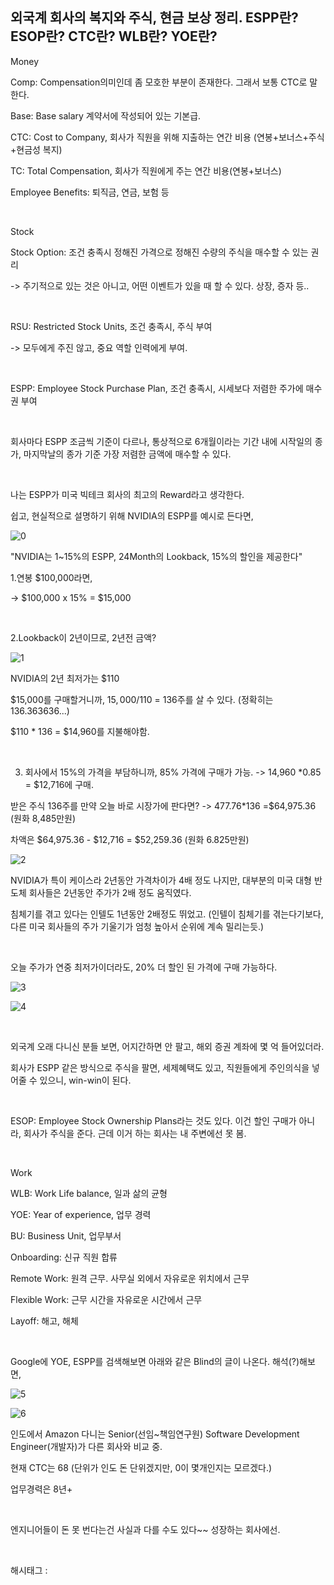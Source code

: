 ## 외국계 회사의 복지와 주식, 현금 보상 정리. ESPP란? ESOP란? CTC란? WLB란? YOE란?

Money

Comp: Compensation의미인데 좀 모호한 부분이 존재한다. 그래서 보통 CTC로 말한다.

Base: Base salary 계약서에 작성되어 있는 기본급.

CTC: Cost to Company, 회사가 직원을 위해 지출하는 연간 비용 (연봉+보너스+주식+현금성 복지)

TC: Total Compensation, 회사가 직원에게 주는 연간 비용(연봉+보너스)

Employee Benefits: 퇴직금, 연금, 보험 등

​

Stock

Stock Option: 조건 충족시 정해진 가격으로 정해진 수량의 주식을 매수할 수 있는 권리

-> 주기적으로 있는 것은 아니고, 어떤 이벤트가 있을 때 할 수 있다. 상장, 증자 등..

​

RSU: Restricted Stock Units, 조건 충족시, 주식 부여

-> 모두에게 주진 않고, 중요 역할 인력에게 부여.

​

ESPP: Employee Stock Purchase Plan, 조건 충족시, 시세보다 저렴한 주가에 매수권 부여

​

회사마다 ESPP 조금씩 기준이 다르나, 통상적으로 6개월이라는 기간 내에 시작일의 종가, 마지막날의 종가 기준 가장 저렴한 금액에 매수할 수 있다.

​

나는 ESPP가 미국 빅테크 회사의 최고의 Reward라고 생각한다.

쉽고, 현실적으로 설명하기 위해 NVIDIA의 ESPP를 예시로 든다면,

![0](./asset/0.png)

"NVIDIA는 1~15%의 ESPP, 24Month의 Lookback, 15%의 할인을 제공한다"

1.연봉 $100,000라면,

-> $100,000  x 15% = $15,000

​

2.Lookback이 2년이므로, 2년전 금액?

![1](./asset/1.png)

NVIDIA의 2년 최저가는 $110

$15,000를 구매할거니까, $15,000/$110 = 136주를 살 수 있다. (정확히는 136.363636...)

$110 * 136 = $14,960를 지불해야함.

​

3. 회사에서 15%의 가격을 부담하니까, 85% 가격에 구매가 가능. -> 14,960 *0.85 = $12,716에 구매.

받은 주식 136주를 만약 오늘 바로 시장가에 판다면? -> 477.76*136 =$64,975.36 (원화 8,485만원)

차액은 $64,975.36 - $12,716 = $52,259.36 (원화 6.825만원)

![2](./asset/2.png)

NVIDIA가 특이 케이스라 2년동안 가격차이가 4배 정도 나지만, 대부분의 미국 대형 반도체 회사들은 2년동안 주가가 2배 정도 움직였다.

침체기를 겪고 있다는 인텔도 1년동안 2배정도 뛰었고. (인텔이 침체기를 겪는다기보다, 다른 미국 회사들의 주가 기울기가 엄청 높아서 순위에 계속 밀리는듯.)

​

오늘 주가가 연중 최저가이더라도, 20% 더 할인 된 가격에 구매 가능하다.

![3](./asset/3.png)

![4](./asset/4.png)

​

외국계 오래 다니신 분들 보면, 어지간하면 안 팔고, 해외 증권 계좌에 몇 억 들어있더라.

회사가 ESPP 같은 방식으로 주식을 팔면, 세제혜택도 있고, 직원들에게 주인의식을 넣어줄 수 있으니, win-win이 된다.

​

ESOP: Employee Stock Ownership Plans라는 것도 있다. 이건 할인 구매가 아니라, 회사가 주식을 준다. 근데 이거 하는 회사는 내 주변에선 못 봄.

​

Work

WLB: Work Life balance, 일과 삶의 균형

YOE: Year of experience, 업무 경력

BU: Business Unit, 업무부서

Onboarding: 신규 직원 합류

Remote Work: 원격 근무. 사무실 외에서 자유로운 위치에서 근무

Flexible Work: 근무 시간을 자유로운 시간에서 근무

Layoff: 해고, 해체

​

Google에 YOE, ESPP를 검색해보면 아래와 같은 Blind의 글이 나온다. 해석(?)해보면,

![5](./asset/5.png)

![6](./asset/6.png)

인도에서 Amazon 다니는 Senior(선임~책임연구원) Software Development Engineer(개발자)가 다른 회사와 비교 중.

현재 CTC는 68 (단위가 인도 돈 단위겠지만, 0이 몇개인지는 모르겠다.)

업무경력은 8년+

​

엔지니어들이 돈 못 번다는건 사실과 다를 수도 있다~~ 성장하는 회사에선.

​

 해시태그 : 